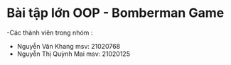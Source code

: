 # Bài tập lớn OOP - Bomberman Game

-Các thành viên trong nhóm :
+ Nguyễn Văn Khang msv: 21020768
+ Nguyễn Thị Quỳnh Mai msv: 21020125

